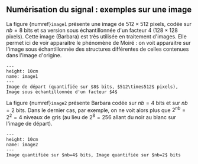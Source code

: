 ## Numérisation du signal : exemples sur une image
    
La figure {numref}`image1` présente une image de $512\times512$ pixels, codée sur $nb=8$ bits et sa version sous échantillonnée d'un facteur $4$ ($128\times128$ pixels). Cette image (Barbara) est très utilisée en traitement d'images. Elle permet ici de voir apparaitre le phénomène de Moiré : on voit apparaitre sur l'image sous échantillonnée des structures différentes de celles contenues dans l'image d'origine.
    
    
```{figure} ./img/images_ech.png
---
height: 10cm
name: image1
---
Image de départ (quantifiée sur $8$ bits, $512\times512$ pixels), Image sous échantillonnée d'un facteur $4$
```

La figure {numref}`image2` présente Barbara codée sur $nb=4$ bits et sur $nb=2$ bits. Dans le dernier cas, par exemple, on ne voit alors plus que $2^{nb}=2^2=4$ niveaux de gris (au lieu de $2^8=256$ allant du noir au blanc sur l'image de départ).


```{figure} ./img/Image_quant.png
---
height: 10cm
name: image2
---
Image quantifiée sur $nb=4$ bits, Image quantifiée sur $nb=2$ bits
```

